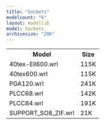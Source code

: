 ```yaml
---
title: "Sockets"
modelcount: "6"
layout: modellib
model: Sockets
archivesize: "20K"
---
```


<table><tr>
<th>Model</th>
<th>Size</th>
</tr>
<tr><td>40tex-Ell600.wrl</td><td>115K</td></tr>
<tr><td>40tex600.wrl</td><td>115K</td></tr>
<tr><td>PGA120.wrl</td><td>241K</td></tr>
<tr><td>PLCC68.wrl</td><td>142K</td></tr>
<tr><td>PLCC84.wrl</td><td>191K</td></tr>
<tr><td>SUPPORT_SO8_ZIF.wrl</td><td>21K</td></tr>
